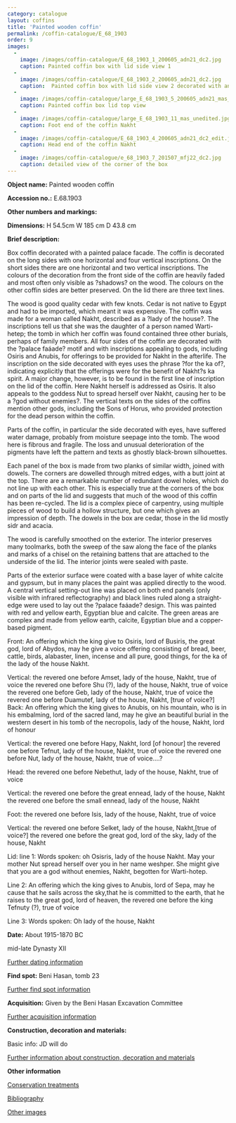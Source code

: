 ```yaml
---
category: catalogue
layout: coffins
title: 'Painted wooden coffin'
permalink: /coffin-catalogue/E_68_1903
order: 9
images: 
  -
    image: /images/coffin-catalogue/E_68_1903_1_200605_adn21_dc2.jpg
    caption: Painted coffin box with lid side view 1
  -
    image: /images/coffin-catalogue/E_68_1903_2_200605_adn21_dc2.jpg
    caption:  Painted coffin box with lid side view 2 decorated with an eye panel would have faced east. The wood and paint were damaged by water ingress into the tomb
  -
    image: /images/coffin-catalogue/large_E_68_1903_5_200605_adn21_mas_edit.jpg
    caption: Painted coffin box lid top view
  -
    image: /images/coffin-catalogue/large_E_68_1903_11_mas_unedited.jpg
    caption: Foot end of the coffin Nakht 
  -
    image: /images/coffin-catalogue/E_68_1903_4_200605_adn21_dc2_edit.jpg
    caption: Head end of the coffin Nakht 
  -
    image: /images/coffin-catalogue/e_68_1903_7_201507_mfj22_dc2.jpg
    caption: detailed view of the corner of the box 
---
```


**Object name:** 
Painted wooden coffin

**Accession no.:** 
E.68.1903

**Other numbers and markings:**
<other numbers etc.>

**Dimensions:** 
H 54.5cm
W 185 cm
D 43.8 cm

**Brief description:** 

Box coffin decorated with a painted palace facade. The coffin is decorated on the long sides with one horizontal and four vertical inscriptions. On the short sides there are one horizontal and two vertical inscriptions. The colours of the decoration from the front side of the coffin are heavily faded and most often only visible as ?shadows? on the wood. The colours on the other coffin sides are better preserved. On the lid there are three text lines. 

The wood is good quality cedar with few knots. Cedar is not native to Egypt and had to be imported, which meant it was expensive. The coffin was made for a woman called Nakht, described as a ?lady of the house?. The inscriptions tell us that she was the daughter of a person named Warti-hetep; the tomb in which her coffin was found contained three other burials, perhaps of family members. All four sides of the coffin are decorated with the ?palace faáade? motif and with inscriptions appealing to gods, including Osiris and Anubis, for offerings to be provided for Nakht in the afterlife. The inscription on the side decorated with eyes uses the phrase ?for the ka of?, indicating explicitly that the offerings were for the benefit of Nakht?s ka spirit. A major change, however, is to be found in the first line of inscription on the lid of the coffin. Here Nakht herself is addressed as Osiris. It also appeals to the goddess Nut to spread herself over Nakht, causing her to be a ?god without enemies?. The vertical texts on the sides of the coffins mention other gods, including the Sons of Horus, who provided protection for the dead person within the coffin.

Parts of the coffin, in particular the side decorated with eyes, have suffered water damage, probably from moisture seepage into the tomb. The wood here is fibrous and fragile. The loss and unusual deterioration of the pigments have left the pattern and texts as ghostly black-brown silhouettes.

Each panel of the box is made from two planks of similar width, joined with dowels. The corners are dowelled through mitred edges, with a butt joint at the top.  There are a remarkable number of redundant dowel holes, which do not line up with each other. This is especially true at the corners of the box and on parts of the lid and suggests that much of the wood of this coffin has been re-cycled. The lid is a complex piece of carpentry, using multiple pieces of wood to build a hollow structure, but one which gives an impression of depth. The dowels in the box are cedar, those in the lid mostly sidr and acacia.

The wood is carefully smoothed on the exterior. The interior preserves many toolmarks, both the sweep of the saw along the face of the planks and marks of a chisel on the retaining battens that are attached to the underside of the lid. The interior joints were sealed with paste. 

Parts of the exterior surface were coated with a base layer of white calcite and gypsum, but in many places the paint was applied directly to the wood. A central vertical setting-out line was placed on both end panels (only visible with infrared reflectography) and black lines ruled along a straight-edge were used to lay out the ?palace faáade? design. This was painted with red and yellow earth, Egyptian blue and calcite. The green areas are complex and made from yellow earth, calcite, Egyptian blue and a copper-based pigment. 



Front:
An offering which the king give to Osiris, lord of Busiris, the great god, lord of Abydos, may he give a voice offering consisting of bread, beer, cattle, birds, alabaster, linen, incense and all pure, good things, for the ka of the lady of the house Nakht.


Vertical:
the revered one before Amset, lady of the house, Nakht, true of voice
the revered one before Shu (?), lady of the house, Nakht, true of voice
the revered one before Geb, lady of the house, Nakht, true of voice
the revered one before Duamutef, lady of the house, Nakht, [true of voice?]
Back:
An offering which the king gives to Anubis, on his mountain, who is in his embalming, lord of the sacred
land, may he give an beautiful burial in the western desert in his tomb of the necropolis, lady of the house,
Nakht, lord of honour


Vertical:
the revered one before Hapy, Nakht, lord [of honour]
the revered one before Tefnut, lady of the house, Nakht, true of voice
the revered one before Nut, lady of the house, Nakht, true of voice....?


Head:
the revered one before Nebethut, lady of the house, Nakht, true of voice


Vertical:
the revered one before the great ennead, lady of the house, Nakht
the revered one before the small ennead, lady of the house, Nakht


Foot:
the revered one before Isis, lady of the house, Nakht, true of voice


Vertical:
the revered one before Selket, lady of the house, Nakht,[true of voice?]
the revered one before the great god, lord of the sky, lady of the house, Nakht


Lid:
line 1: Words spoken: oh Osisris, lady of the house Nakht. May your mother Nut spread herself over you in her name weshper. She might give that you are a god without enemies, Nakht, begotten for Warti-hotep.


Line 2: An offering which the king gives to Anubis, lord of Sepa, may he cause that he sails across the sky,that he is committed to the earth, that he raises to the great god, lord of heaven, the revered one before the king Tefnuty (?), true of voice


Line 3: Words spoken: Oh lady of the house, Nakht




**Date:**
About 1915-1870 BC

mid-late Dynasty XII 

[Further dating information](/catalogue_extras/E_63_1903_dating)

**Find spot:**
Beni Hasan, tomb 23

[Further find spot information](/catalogue_extras/E_63_1903_findspot)

**Acquisition:**
Given by the Beni Hasan Excavation Committee

[Further acquisition information](/catalogue_extras/E_63_1903_acquisition)

**Construction, decoration and materials:**

Basic info: JD will do

[Further information about construction, decoration and materials](/catalogue_extras/E_63_1903_materials)


**Other information**

[Conservation treatments](/catalogue_extras/E_63_1903_conservation)

[Bibliography](/catalogue_extras/E_63_1903_bibliography)

[Other images](/catalogue_extras/E_63_1903_imagesheet)


